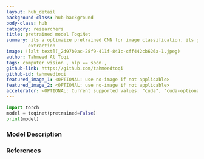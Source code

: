 ```yaml
---
layout: hub_detail
background-class: hub-background
body-class: hub
category: researchers
title: pretrained model ToqiNet
summary: its a optimaize pretrained CNN for image classification. its greater for its accurecy along with its  
        extraction
image: ![alt text](_2d97b0ac-28f9-411f-841c-cff442cb626a-1.jpeg)
author: Tahmeed Al Toqi
tags: computer vision , nlp == soon., 
github-link: https://github.com/tahmeedtoqi
github-id: tahmeedtoqi
featured_image_1: <OPTIONAL: use no-image if not applicable>
featured_image_2: <OPTIONAL: use no-image if not applicable>
accelerator: <OPTIONAL: Current supported values: "cuda", "cuda-optional">
---
```

<!-- REQUIRED: provide a working script to demonstrate it works with torch.hub, example below -->
```python
import torch
model = toqinet(pretrained=False)
print(model)
```
<!-- Walkthrough a small example of using your model. Ideally, less than 25 lines of code -->

<!-- REQUIRED: detailed model description below, in markdown format, feel free to add new sections as necessary -->
### Model Description


<!-- OPTIONAL: put link to reference papers -->
### References
